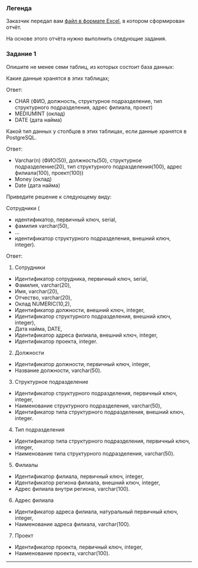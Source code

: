 ### Легенда

Заказчик передал вам [файл в формате Excel](), в котором сформирован отчёт. 

На основе этого отчёта нужно выполнить следующие задания.

### Задание 1

Опишите не менее семи таблиц, из которых состоит база данных:

Какие данные хранятся в этих таблицах;

Ответ:

  - CHAR (ФИО, должность, структурное подразделение, тип структурного подразделения, адрес филиала, проект)
  - MEDIUMINT (оклад)
  - DATE (дата найма)

Какой тип данных у столбцов в этих таблицах, если данные хранятся в PostgreSQL.

Ответ:

  - Varchar(n) (ФИО(50), должность(50), структурное подразделение(20), тип структурного подразделения(100), адрес филиала(100), проект(100))
  - Money (оклад)
  - Date (дата найма)

Приведите решение к следующему виду:

Сотрудники (

- идентификатор, первичный ключ, serial,
- фамилия varchar(50),
- ...
- идентификатор структурного подразделения, внешний ключ, integer).


Ответ:


1. Сотрудники 

- Идентификатор сотрудника, первичный ключ, serial,
- Фамилия, varchar(20),
- Имя, varchar(20),
- Отчество, varchar(20),
- Оклад NUMERIC(10,2),
- Идентификатор должности, внешний ключ, integer,
- Идентификатор структурного подразделения, внешний ключ, integer),
- Дата найма, DATE,
- Идентификатор адреса филиала, внешний ключ, integer,
- Идентификатор проекта, integer.

2. Должности

- Идентификатор должности, первичный ключ, integer,
- Название должности, varchar(50).

3. Структурное подразделение

- Идентификатор структурного подразделения, первичный ключ, integer,
- Наименование структурного подразделения, varchar(50),
- Идентификатор типа структурного подразделения, внешний ключ, integer.


4. Тип подразделения

- Идентификатор типа структурного подразделения, первичный ключ, integer,
- Наименование типа структурного подразделения, varchar(50).

5. Филиалы

- Идентификатор филиала, первичный ключ, integer,
- Идентификатор региона филиала, внешний ключ, integer,
- Адрес филиала внутри региона, varchar(100).

6. Адрес филиала

- Идентификатор адреса филиала, натуральный первичный ключ, integer,
- Наименование адреса филиала, varchar(100).

7. Проект

- Идентификатор проекта, первичный ключ, integer,
- Наименование проекта, varchar(100).

---

